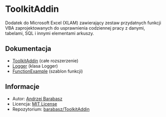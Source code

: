 # ToolkitAddin

Dodatek do Microsoft Excel (XLAM) zawierający zestaw przydatnych funkcji VBA zaprojektowanych do usprawnienia codziennej pracy z danymi, tabelami, SQL i innymi elementami arkuszy.

## Dokumentacja

- [ToolkitAddin](ToolkitAddin.md) (całe rozszerzenie)
- [Logger](Logger.md) (klasa Logger)
- [FunctionExample](https://github.com/barabasz/ToolkitAddin/blob/main/FunctionExample.vba) (szablon funkcji)

## Informacje

- Autor: [Andrzej Barabasz](https://github.com/barabasz)
- Licencja: [MIT License](LICENSE)
- Repozytorium: [barabasz/ToolkitAddin](https://github.com/barabasz/ToolkitAddin)
